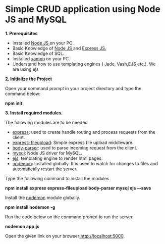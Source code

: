 # Simple CRUD application using Node JS and MySQL
<p><b>1. Prerequisites</b></p>
<ul>
  <li>Installed <a href="https://nodejs.org/en/" target="_blank"> Node JS </a>on your PC.</li>
  <li>Basic Knowledge of <a href="https://nodejs.org/en/" target="_blank"> Node JS </a> and <a href="https://expressjs.com/" target="_blank"> Express JS.</a></li>
  <li>Basic Knowledge of SQL.</li>
  <li>Installed <a href="https://www.apachefriends.org/download.html" target="_blank">xampp</a> on your PC.</li>
  <li>Understand how to  use templating engines ( Jade, Vash,EJS etc.). We are using ejs</li>
</ul>
<p><b>2. Initialize the Project</b></p>
<p>Open your command prompt in your project directory and type the command below:</p>
<p><b> npm init </b></p>
<p><b>3. Install required modules.</b></p>
<p>The following modules are to be needed</p>
<ul>
  <li><a href="https://www.npmjs.com/package/express" target="_blank">express</a>: used to create handle routing and process requests from the client.</li>
  <li><a href="https://www.npmjs.com/package/express-fileupload" target="_blank">express-fileupload</a>: Simple express file upload middleware.</li>
  <li><a href="https://www.npmjs.com/package/body-parser" target="_blank">body-parser</a>: used to parse incoming request from the client.</li>
  <li><a href="https://www.npmjs.com/package/mysql" target="_blank">mysql</a>: Node JS driver for MySQL.</li>
  <li><a href="https://www.npmjs.com/package/ejs" target="_blank">ejs</a>: templating engine to render html pages.</li>
  <li><a href="https://www.npmjs.com/package/nodemon" target="_blank">nodemon</a>: Installed globally. It is used to watch for changes to files and automatically restart the server.</li>
</ul>
<p>Type the following command to install the modules</p>
<p><b> npm install express express-fileupload body-parser mysql ejs --save </b></p>
<p>Install the <a href="https://www.npmjs.com/package/nodemon" target="_blank">nodemon</a> module globally.</p>
<p><b> npm install nodemon -g </b></p>
<p>Run the code below on the command prompt to run the server.</p>
<p><b> nodemon app.js </b></p>
<p>Open the given link on your browser<a href="http://localhost:5000" target="_blank"> http://localhost:5000</a>.</p>
